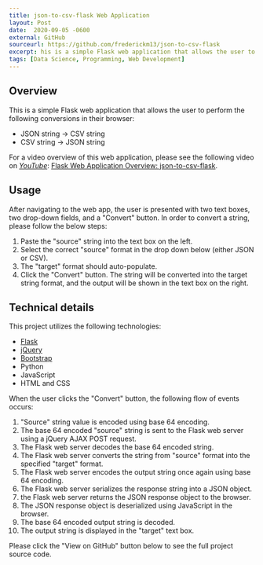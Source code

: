 ```yaml
---
title: json-to-csv-flask Web Application
layout: Post
date:  2020-09-05 -0600
external: GitHub
sourceurl: https://github.com/frederickm13/json-to-csv-flask
excerpt: his is a simple Flask web application that allows the user to perform simple data format conversions in their browser.
tags: [Data Science, Programming, Web Development]
---
```


## Overview
This is a simple Flask web application that allows the user to perform the following conversions in their browser:
- JSON string -> CSV string
- CSV string -> JSON string

For a video overview of this web application, please see the following video on *[YouTube](https://www.youtube.com)*: [Flask Web Application Overview: json-to-csv-flask](https://youtu.be/QsJi5qOSZS4).

## Usage
After navigating to the web app, the user is presented with two text boxes, two drop-down fields, and a "Convert" button. In order to convert a string, please follow the below steps:
1. Paste the "source" string into the text box on the left.
2. Select the correct "source" format in the drop down below (either JSON or CSV).
3. The "target" format should auto-populate.
4. Click the "Convert" button. The string will be converted into the target string format, and the output will be shown in the text box on the right.

## Technical details
This project utilizes the following technologies:
- [Flask](https://flask.palletsprojects.com/en/1.1.x/)
- [jQuery](https://jquery.com/)
- [Bootstrap](https://getbootstrap.com/)
- Python
- JavaScript
- HTML and CSS

When the user clicks the "Convert" button, the following flow of events occurs:
1. "Source" string value is encoded using base 64 encoding.
2. The base 64 encoded "source" string is sent to the Flask web server using a jQuery AJAX POST request.
3. The Flask web server decodes the base 64 encoded string.
4. The Flask web server converts the string from "source" format into the specified "target" format.
5. The Flask web server encodes the output string once again using base 64 encoding.
6. The Flask web server serializes the response string into a JSON object.
7. the Flask web server returns the JSON response object to the browser.
8. The JSON response object is deserialized using JavaScript in the browser.
9. The base 64 encoded output string is decoded.
10. The output string is displayed in the "target" text box.

Please click the "View on GitHub" button below to see the full project source code. 